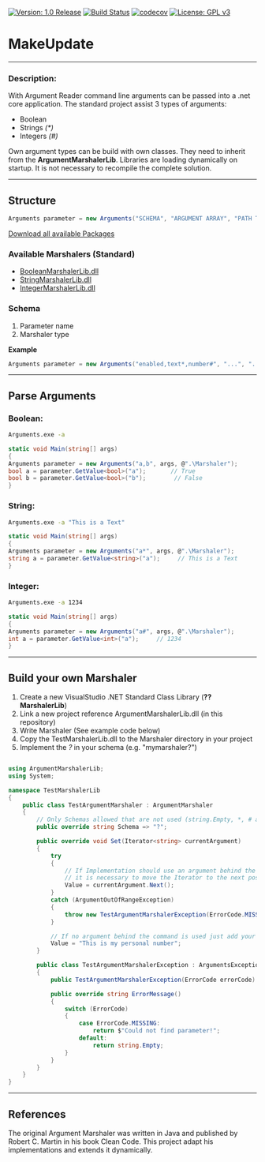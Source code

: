 [![Version: 1.0 Release](https://img.shields.io/badge/Version-1.0%20Release-green.svg)](https://github.com/0x776d) [![Build Status](https://travis-ci.org/0x776d/makeupdate.svg?branch=master)](https://travis-ci.org/0x776d/makeupdate) [![codecov](https://codecov.io/gh/0x776d/makeupdate/branch/master/graph/badge.svg)](https://codecov.io/gh/0x776d/makeupdate) [![License: GPL v3](https://img.shields.io/badge/License-GPL%20v3-blue.svg)](https://www.gnu.org/licenses/gpl-3.0)

# MakeUpdate
---

### Description:

With Argument Reader command line arguments can be passed into a .net core application. The standard project assist 3 types of arguments:

* Boolean
* Strings *(\*)*
* Integers *(#)*

Own argument types can be build with own classes. They need to inherit from the **ArgumentMarshalerLib**. Libraries are loading dynamically on startup. It is not necessary to recompile the complete solution.

---

## Structure

``` csharp
Arguments parameter = new Arguments("SCHEMA", "ARGUMENT ARRAY", "PATH TO MARSHALER LIBRARIES");
```

[Download all available Packages](https://github.com/0x776d/makeupdate/releases/latest/download/makeupdate.zip)

### Available Marshalers (Standard)

* [BooleanMarshalerLib.dll](https://github.com/0x776d/makeupdate/releases/latest/download/BooleanMarshalerLib.dll)
* [StringMarshalerLib.dll](https://github.com/0x776d/makeupdate/releases/latest/download/StringMarshalerLib.dll)
* [IntegerMarshalerLib.dll](https://github.com/0x776d/makeupdate/releases/latest/download/IntegerMarshalerLib.dll)

### Schema

1. Parameter name
1. Marshaler type

**Example**

``` csharp
Arguments parameter = new Arguments("enabled,text*,number#", "...", "...");
```

---

## Parse Arguments

### Boolean:

``` bash
Arguments.exe -a
```

``` csharp
static void Main(string[] args)
{
Arguments parameter = new Arguments("a,b", args, @".\Marshaler");
bool a = parameter.GetValue<bool>("a");       // True
bool b = parameter.GetValue<bool>("b");        // False
}
```

### String:

``` bash
Arguments.exe -a "This is a Text"
```

``` csharp
static void Main(string[] args)
{
Arguments parameter = new Arguments("a*", args, @".\Marshaler");
string a = parameter.GetValue<string>("a");     // This is a Text
}
```

### Integer:

``` bash
Arguments.exe -a 1234
```

``` csharp
static void Main(string[] args)
{
Arguments parameter = new Arguments("a#", args, @".\Marshaler");
int a = parameter.GetValue<int>("a");     // 1234
}
```
---

## Build your own Marshaler

1. Create a new VisualStudio .NET Standard Class Library (**??MarshalerLib**)
1. Link a new project reference ArgumentMarshalerLib.dll (in this repository)
1. Write Marshaler (See example code below)
1. Copy the TestMarshalerLib.dll to the Marshaler directory in your project
1. Implement the *?* in your schema (e.g. "mymarshaler?")

``` csharp

using ArgumentMarshalerLib;
using System;

namespace TestMarshalerLib
{
    public class TestArgumentMarshaler : ArgumentMarshaler
    {
        // Only Schemas allowed that are not used (string.Empty, *, # are already used from standard marshalers)
        public override string Schema => "?";

        public override void Set(Iterator<string> currentArgument)
        {
            try
            {
                // If Implementation should use an argument behind the command (e.g. -a "??")
                // it is necessary to move the Iterator to the next position
                Value = currentArgument.Next();
            }
            catch (ArgumentOutOfRangeException)
            {
                throw new TestArgumentMarshalerException(ErrorCode.MISSING);
            }

            // If no argument behind the command is used just add your value
            Value = "This is my personal number";
        }

        public class TestArgumentMarshalerException : ArgumentsException
        {
            public TestArgumentMarshalerException(ErrorCode errorCode) : base(errorCode) { }

            public override string ErrorMessage()
            {
                switch (ErrorCode)
                {
                    case ErrorCode.MISSING:
                        return $"Could not find parameter!";
                    default:
                        return string.Empty;
                }
            }
        }
    }
}

```

---

## References

The original Argument Marshaler was written in Java and published by Robert C. Martin in his book Clean Code. This project adapt his implementations and extends it dynamically.